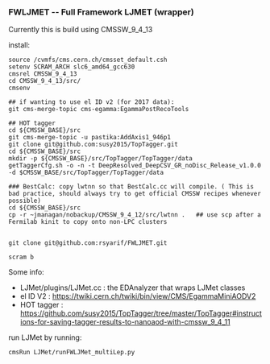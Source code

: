 ### FWLJMET -- Full Framework LJMET (wrapper)

Currently this is build using CMSSW_9_4_13

install:

	source /cvmfs/cms.cern.ch/cmsset_default.csh
	setenv SCRAM_ARCH slc6_amd64_gcc630
	cmsrel CMSSW_9_4_13
	cd CMSSW_9_4_13/src/
	cmsenv

	## if wanting to use el ID v2 (for 2017 data):
	git cms-merge-topic cms-egamma:EgammaPostRecoTools

	## HOT tagger
	cd ${CMSSW_BASE}/src
	git cms-merge-topic -u pastika:AddAxis1_946p1
	git clone git@github.com:susy2015/TopTagger.git
	cd ${CMSSW_BASE}/src
	mkdir -p ${CMSSW_BASE}/src/TopTagger/TopTagger/data
	getTaggerCfg.sh -o -n -t DeepResolved_DeepCSV_GR_noDisc_Release_v1.0.0 -d $CMSSW_BASE/src/TopTagger/TopTagger/data

	### BestCalc: copy lwtnn so that BestCalc.cc will compile. ( This is bad practice, should always try to get official CMSSW recipes whenever possible)
	cd ${CMSSW_BASE}/src
	cp -r ~jmanagan/nobackup/CMSSW_9_4_12/src/lwtnn .   ## use scp after a Fermilab kinit to copy onto non-LPC clusters


	git clone git@github.com:rsyarif/FWLJMET.git

	scram b

Some info:

- LJMet/plugins/LJMet.cc : the EDAnalyzer that wraps LJMet classes
- el ID V2 : https://twiki.cern.ch/twiki/bin/view/CMS/EgammaMiniAODV2
- HOT tagger : https://github.com/susy2015/TopTagger/tree/master/TopTagger#instructions-for-saving-tagger-results-to-nanoaod-with-cmssw_9_4_11

run LJMet by running:

    cmsRun LJMet/runFWLJMet_multiLep.py
